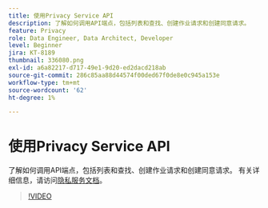 ```yaml
---
title: 使用Privacy Service API
description: 了解如何调用API端点，包括列表和查找、创建作业请求和创建同意请求。
feature: Privacy
role: Data Engineer, Data Architect, Developer
level: Beginner
jira: KT-8189
thumbnail: 336080.png
exl-id: a6a82217-d717-49e1-9d20-ed2dacd218ab
source-git-commit: 286c85aa88d44574f00ded67f0de8e0c945a153e
workflow-type: tm+mt
source-wordcount: '62'
ht-degree: 1%

---
```



# 使用Privacy Service API

了解如何调用API端点，包括列表和查找、创建作业请求和创建同意请求。 有关详细信息，请访问[隐私服务文档](https://experienceleague.adobe.com/docs/experience-platform/privacy/home.html?lang=zh-Hans)。

>[!VIDEO](https://video.tv.adobe.com/v/336080?learn=on&enablevpops)
